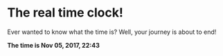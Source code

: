 # The real time clock!

Ever wanted to know what the time is? Well, your journey is about to end!

**The time is Nov 05, 2017, 22:43**
